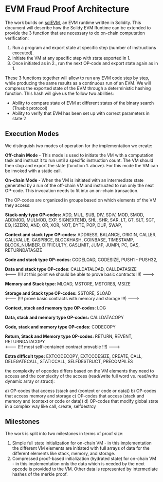 # EVM Fraud Proof Architecture

The work builds on [solEVM](https://github.com/Ohalo-Ltd/solevm), an EVM runtime written in Solidity. This document will describe how the Solidy EVM Runtime can be extended to provide the 3 function that are necessary to do on-chain computation verification:

1. Run a program and export state at specific step (number of instructions executed).
2. Initiate the VM at any specific step with state exported in 1.
3. Once initiated as in 2., run the next OP-code and export state again as in 1.


These 3 functions together will allow to run any EVM code step by step, while producing the same results as a continuous run of an EVM. We will compress the exported state of the EVM through a deterministic hashing function. This hash will give us the follow two abilities:

- Ability to compare state of EVM at different states of the binary search (Truebit protocol)
- Ability to verify that EVM has been set up with correct parameters in state 2

## Execution Modes

We distinguish two modes of operation for the implementation we create:

**Off-chain Mode** - This mode is used to initiate the VM with a computation task and instruct it to run until a specific instruction count. The VM should then stop and export the state (function 1. above). For this mode the VM can be invoked with a static call. 

**On-chain Mode** - When the VM is initiated with an intermediate state generated by a run of the off-chain VM and instructed to run only the next OP-code. This invocation needs to fit into an on-chain transaction.

The OP-codes are organized in groups based on which elements of the VM they access:

**Stack-only type OP-codes:**
ADD, MUL, SUB, DIV, SDIV, MOD, SMOD, ADDMOD, MULMOD, EXP, SIGNEXTEND, SHL, SHR, SAR, LT, GT, SLT, SGT, EQ, ISZERO, AND, OR, XOR, NOT, BYTE, POP, DUP, SWAP, 


**Context and stack type OP-codes:**
ADDRESS, BALANCE, ORIGIN, CALLER, CALLVALUE, GASPRICE, BLOCKHASH, COINBASE, TIMESTAMP, BLOCK_NUMBER, DIFFICULTY, GASLIMIT, JUMP, JUMPI, PC, GAS, RETURNDATASIZE

**Code and stack type OP-codes:**
CODELOAD, CODESIZE, PUSH1 - PUSH32,

**Data and stack type OP-codes:**
CALLDATALOAD, CALLDATASIZE  
<--- (!!! at this point we should be able to prove basic contracts !!!) --->

**Memory and Stack type:**
MLOAD, MSTORE, MSTORE8, MSIZE

**Storage and Stack type OP-codes:**
SSTORE, SLOAD  
<--- (!!! prove basic contracts with memory and storage !!!) --->

**Context, stack and memory type OP-codes:**
LOG

**Data, stack and memory type OP-codes:**
CALLDATACOPY

**Code, stack and memory type OP-codes:**
CODECOPY

**Return, Stack and Memory type OP-codes:**
RETURN, REVENT, RETURNDATACOPY  
<--- (!!! most self-contained contract provable !!!) --->

**Extra difficult type:**
EXTCODECOPY, EXTCODESIZE, CREATE, CALL, DELEGATECALL, STATICCALL, SELFDESTRUCT, PRECOMPILES

the complexity of opcodes differs based on the VM elements they need to access and the complexity of the access (read/write full word vs. read/write dynamic array or struct):

a) OP-codes that access (stack and (context or code or data))
b) OP-codes that access memory and storage
c) OP-codes that access (stack and memory and (context or code or data))
d) OP-codes that modify global state in a complex way like call, create, selfdestroy

## Milestones

The work is split into two milestones in terms of proof size:

1. Simple full state initialization for on-chain VM - in this implementation the different VM elements are initiated with full arrays of data for the different elements like stack, memory, and storage.
2. Compressed proof-based initialization (hydrated state) for on-chain VM - in this implementation only the data which is needed by the next opcode is provided to the VM. Other data is represented by intermediate hashes of the merkle proof.